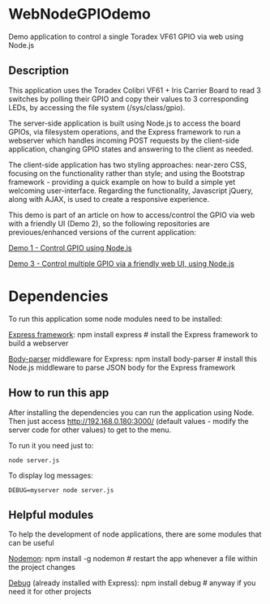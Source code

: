 # WebNodeGPIOdemo
Demo application to control a single Toradex VF61 GPIO via web using Node.js

## Description
This application uses the Toradex Colibri VF61 + Iris Carrier Board to read 3 switches by polling their GPIO and copy their values to 3 
corresponding LEDs, by accessing the file system (/sys/class/gpio).

The server-side application is built using Node.js to access the board GPIOs, via filesystem operations, and the Express framework to run a webserver which handles incoming POST requests by the client-side application, changing GPIO states and answering to the client as needed.

The client-side application has two styling approaches: near-zero CSS, focusing on the functionality rather than style; and using the Bootstrap framework - providing a quick example on how to build a simple yet welcoming user-interface. Regarding the functionality, Javascript jQuery, along with AJAX, is used to create a responsive experience.

This demo is part of an article on how to access/control the GPIO via web with a friendly UI (Demo 2), so the following repositories are previoues/enhanced versions of the current application:

[Demo 1 - Control GPIO using Node.js](https://github.com/leograba/NodeGPIOdemo.git)

[Demo 3 - Control multiple GPIO via a friendly web UI, using Node.js](https://github.com/leograba/WebNodeMultiGPIOdemo.git)

# Dependencies
To run this application some node modules need to be installed:

  [Express framework](http://expressjs.com/):
    npm install express # install the Express framework to build a webserver
    
  [Body-parser](https://github.com/expressjs/body-parser) middleware for Express:
    npm install body-parser # install this Node.js middleware to parse JSON body for the Express framework
    
## How to run this app
After installing the dependencies you can run the application using Node. Then just access http://192.168.0.180:3000/ (default values - modify the server code for other values) to get to the menu.

To run it you need just to:

	node server.js

To display log messages:

	DEBUG=myserver node server.js

## Helpful modules
To help the development of node applications, there are some modules that can be useful
  
  [Nodemon](http://nodemon.io/):
    npm install -g nodemon # restart the app whenever a file within the project changes
    
  [Debug](https://www.npmjs.com/package/debug) (already installed with Express):
    npm install debug # anyway if you need it for other projects
